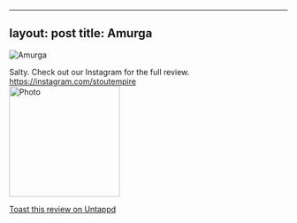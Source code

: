 
---
layout: post
title:  Amurga
---
![Amurga](https://assets.untappd.com/photos/2019_01_19/12ab14c240b3856ea2a50f4363566ad2_200x200.jpeg)

Salty. Check out our Instagram for the full review. https://instagram.com/stoutempire
						  <br />
						  <img height="200" width="200" src="https://assets.untappd.com/photos/2019_01_19/12ab14c240b3856ea2a50f4363566ad2_200x200.jpeg" alt="Photo">         
						
[Toast this review on Untappd](https://untappd.com/user/StoutEmpire/checkin/702536456)
